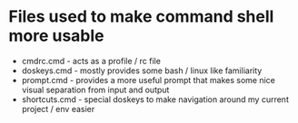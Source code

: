 # Files used to make command shell more usable

+ cmdrc.cmd - acts as a profile / rc file
+ doskeys.cmd - mostly provides some bash / linux like familiarity
+ prompt.cmd - provides a more useful prompt that makes some nice visual separation from input and output
+ shortcuts.cmd - special doskeys to make navigation around my current project / env easier
